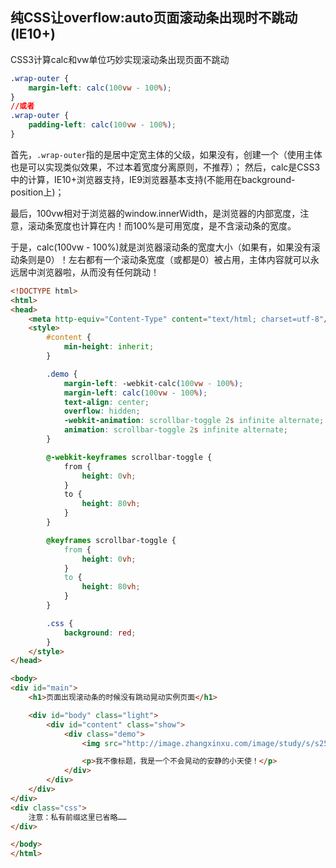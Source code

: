 ## 纯CSS让overflow:auto页面滚动条出现时不跳动(IE10+)
CSS3计算calc和vw单位巧妙实现滚动条出现页面不跳动
```CSS
.wrap-outer {
    margin-left: calc(100vw - 100%);
}
//或者
.wrap-outer {
    padding-left: calc(100vw - 100%);
}
```
首先，`.wrap-outer`指的是居中定宽主体的父级，如果没有，创建一个（使用主体也是可以实现类似效果，不过本着宽度分离原则，不推荐）；
然后，calc是CSS3中的计算，IE10+浏览器支持，IE9浏览器基本支持(不能用在background-position上)；

最后，100vw相对于浏览器的window.innerWidth，是浏览器的内部宽度，注意，滚动条宽度也计算在内！而100%是可用宽度，是不含滚动条的宽度。

于是，calc(100vw - 100%)就是浏览器滚动条的宽度大小（如果有，如果没有滚动条则是0）！左右都有一个滚动条宽度（或都是0）被占用，主体内容就可以永远居中浏览器啦，从而没有任何跳动！

```html
<!DOCTYPE html>
<html>
<head>
    <meta http-equiv="Content-Type" content="text/html; charset=utf-8"/>
    <style>
        #content {
            min-height: inherit;
        }

        .demo {
            margin-left: -webkit-calc(100vw - 100%);
            margin-left: calc(100vw - 100%);
            text-align: center;
            overflow: hidden;
            -webkit-animation: scrollbar-toggle 2s infinite alternate;
            animation: scrollbar-toggle 2s infinite alternate;
        }

        @-webkit-keyframes scrollbar-toggle {
            from {
                height: 0vh;
            }
            to {
                height: 80vh;
            }
        }

        @keyframes scrollbar-toggle {
            from {
                height: 0vh;
            }
            to {
                height: 80vh;
            }
        }

        .css {
            background: red;
        }
    </style>
</head>

<body>
<div id="main">
    <h1>页面出现滚动条的时候没有跳动晃动实例页面</h1>

    <div id="body" class="light">
        <div id="content" class="show">
            <div class="demo">
                <img src="http://image.zhangxinxu.com/image/study/s/s256/mm1.jpg">

                <p>我不像标题，我是一个不会晃动的安静的小天使！</p>
            </div>
        </div>
    </div>
</div>
<div class="css">
    注意：私有前缀这里已省略……
</div>

</body>
</html>

```

